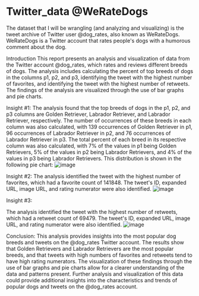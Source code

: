# Twitter_data @WeRateDogs
The dataset that I will be wrangling (and analyzing and visualizing) is the tweet archive of Twitter user @dog_rates, also known as WeRateDogs. WeRateDogs is a Twitter account that rates people's dogs with a humorous comment about the dog.

Introduction
This report presents an analysis and visualization of data from the Twitter account @dog_rates, which rates and reviews different breeds of dogs. The analysis includes calculating the percent of top breeds of dogs in the columns p1, p2, and p3, identifying the tweet with the highest number of favorites, and identifying the tweet with the highest number of retweets. The findings of the analysis are visualized through the use of bar graphs and pie charts.

Insight #1:
The analysis found that the top breeds of dogs in the p1, p2, and p3 columns are Golden Retriever, Labrador Retriever, and Labrador Retriever, respectively. The number of occurrences of these breeds in each column was also calculated, with 139 occurrences of Golden Retriever in p1, 96 occurrences of Labrador Retriever in p2, and 76 occurrences of Labrador Retriever in p3. The total percent of each breed in its respective column was also calculated, with 7% of the values in p1 being Golden Retrievers, 5% of the values in p2 being Labrador Retrievers, and 4% of the values in p3 being Labrador Retrievers. This distribution is shown in the following pie chart:
![image](https://user-images.githubusercontent.com/118394831/209767058-ecb42293-f734-47dc-96a5-2ca8ce0bc2e8.png)

Insight #2:
The analysis identified the tweet with the highest number of favorites, which had a favorite count of 141848. The tweet's ID, expanded URL, image URL, and rating numerator were also identified.
![image](https://user-images.githubusercontent.com/118394831/209767162-b087b9a8-d692-4d2d-98a6-c5755f53efee.png)

Insight #3: 

The analysis identified the tweet with the highest number of retweets, which had a retweet count of 69479. The tweet's ID, expanded URL, image URL, and rating numerator were also identified.
![image](https://user-images.githubusercontent.com/118394831/209767200-6c802291-c503-4c8e-a47c-3819229808e9.png)

Conclusion:
This analysis provides insights into the most popular dog breeds and tweets on the @dog_rates Twitter account. The results show that Golden Retrievers and Labrador Retrievers are the most popular breeds, and that tweets with high numbers of favorites and retweets tend to have high rating numerators. The visualization of these findings through the use of bar graphs and pie charts allow for a clearer understanding of the data and patterns present. Further analysis and visualization of this data could provide additional insights into the characteristics and trends of popular dogs and tweets on the @dog_rates account.

